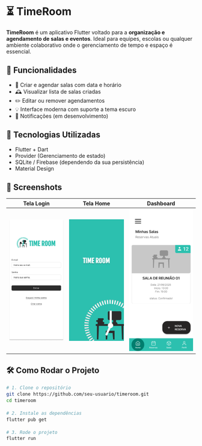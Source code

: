 # ⏳ TimeRoom

**TimeRoom** é um aplicativo Flutter voltado para a **organização e agendamento de salas e eventos**. Ideal para equipes, escolas ou qualquer ambiente colaborativo onde o gerenciamento de tempo e espaço é essencial.

## 🚀 Funcionalidades

- 📅 Criar e agendar salas com data e horário
- 🕰️ Visualizar lista de salas criadas
- ✏️ Editar ou remover agendamentos
- 💡 Interface moderna com suporte a tema escuro
- 🔔 Notificações (em desenvolvimento)

## 📲 Tecnologias Utilizadas

- Flutter + Dart
- Provider (Gerenciamento de estado)
- SQLite / Firebase (dependendo da sua persistência)
- Material Design

## 📸 Screenshots
| Tela Login | Tela Home | Dashboard |
|------------|-----------|-----------|
| ![login](./screenshots/login.png) | ![home](./screenshots/home.png) | ![dashboard](./screenshots/dashboard.png) |

## 🛠️ Como Rodar o Projeto

```bash
# 1. Clone o repositório
git clone https://github.com/seu-usuario/timeroom.git
cd timeroom

# 2. Instale as dependências
flutter pub get

# 3. Rode o projeto
flutter run
